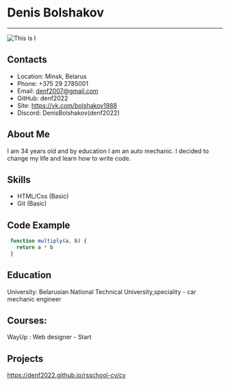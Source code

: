 

# Denis Bolshakov
---
<p><img src="https://sun9-56.userapi.com/impg/TuvHoXRYfvOY2rYHSmzqb1hXxO1Ml9C870NXWQ/2G80mduyHDY.jpg?size=1200x1600&quality=95&sign=b0245d189ae786b333e7027c2b2008a9&type=album" alt="This is I"></p>

## Contacts
- Location: Minsk, Belarus
- Phone: +375 29 2785001
- Email: denf2007@gmail.com
- GitHub: denf2022
- Site: https://vk.com/bolshakov1988
- Discord: DenisBolshakov(denf2022)

## About Me

I am 34 years old and by education I am an auto mechanic. I decided to change my life and learn how to write code.


## Skills
- HTML/Css (Basic)
- Git (Basic)

## Code Example

```javascript
 function multiply(a, b) {
   return a * b
 }
 ```


## Education
University: Belarusian National Technical University,speciality - car mechanic engineer


## Courses:
WayUp : Web designer - Start

## Projects
https://denf2022.github.io/rsschool-cv/cv
